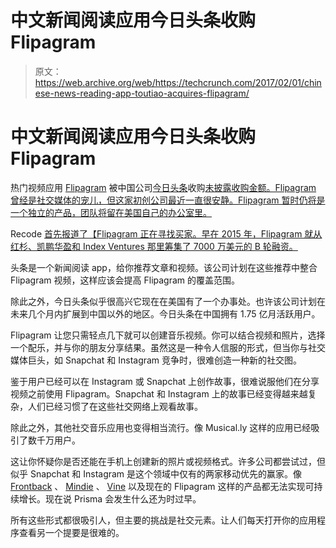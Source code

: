 # 中文新闻阅读应用今日头条收购 Flipagram 

> 原文：<https://web.archive.org/web/https://techcrunch.com/2017/02/01/chinese-news-reading-app-toutiao-acquires-flipagram/>

# 中文新闻阅读应用今日头条收购 Flipagram

热门视频应用 [Flipagram](https://web.archive.org/web/20230328101324/https://flipagram.com/) 被中国公司[今日头条](https://web.archive.org/web/20230328101324/https://en.wikipedia.org/wiki/Toutiao)收购[未披露收购金额。Flipagram 曾经是社交媒体的宠儿，但这家初创公司最近一直很安静。Flipagram 暂时仍将是一个独立的产品，团队将留在美国自己的办公室里。](https://web.archive.org/web/20230328101324/http://www.businesswire.com/news/home/20170201005058/en/China%E2%80%99s-Top-Content-Platform-Toutiao-Acquires-Flipagram)

Recode [首先报道了【Flipagram 正在寻找买家。早在 2015 年，Flipagram 就从红杉、凯鹏华盈和 Index Ventures 那里筹集了 7000 万美元的 B 轮融资。](https://web.archive.org/web/20230328101324/https://www.recode.net/2016/12/15/13953568/flipagram-acquisition-toutiao-snapchat-todays-headlines)

头条是一个新闻阅读 app，给你推荐文章和视频。该公司计划在这些推荐中整合 Flipagram 视频，这样应该会提高 Flipagram 的覆盖范围。

除此之外，今日头条似乎很高兴它现在在美国有了一个办事处。也许该公司计划在未来几个月内扩展到中国以外的地区。今日头条在中国拥有 1.75 亿月活跃用户。

Flipagram 让您只需轻点几下就可以创建音乐视频。你可以结合视频和照片，选择一个配乐，并与你的朋友分享结果。虽然这是一种令人信服的形式，但当你与社交媒体巨头，如 Snapchat 和 Instagram 竞争时，很难创造一种新的社交图。

鉴于用户已经可以在 Instagram 或 Snapchat 上创作故事，很难说服他们在分享视频之前使用 Flipagram。Snapchat 和 Instagram 上的故事已经变得越来越复杂，人们已经习惯了在这些社交网络上观看故事。

除此之外，其他社交音乐应用也变得相当流行。像 Musical.ly 这样的应用已经吸引了数千万用户。

这让你怀疑你是否还能在手机上创建新的照片或视频格式。许多公司都尝试过，但似乎 Snapchat 和 Instagram 是这个领域中仅有的两家移动优先的赢家。像 [Frontback](https://web.archive.org/web/20230328101324/https://techcrunch.com/tag/frontback/) 、 [Mindie](https://web.archive.org/web/20230328101324/https://techcrunch.com/tag/mindie/) 、 [Vine](https://web.archive.org/web/20230328101324/https://techcrunch.com/tag/vine/) 以及现在的 Flipagram 这样的产品都无法实现可持续增长。现在说 Prisma 会发生什么还为时过早。

所有这些形式都很吸引人，但主要的挑战是社交元素。让人们每天打开你的应用程序查看另一个提要是很难的。